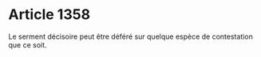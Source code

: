 # Article 1358

Le serment décisoire peut être déféré sur quelque espèce de contestation que ce soit.